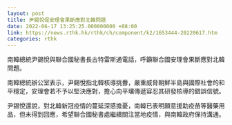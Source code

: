 ```yaml
---
layout: post
title: 尹錫悅促安理會果斷應對北韓問題
date: 2022-06-17 13:25:25.000000000 +08:00
link: https://news.rthk.hk/rthk/ch/component/k2/1653444-20220617.htm
categories: rthk
---
```


南韓總統尹錫悅與聯合國秘書長古特雷斯通電話，呼籲聯合國安理會果斷應對北韓問題。

南韓總統辦公室表示，尹錫悅指北韓核導挑釁，嚴重威脅朝鮮半島與國際社會的和平穩定，安理會若不予以堅決應對，擔心向平壤傳遞容忍其研發核導的錯誤信號。

尹錫悅還說，對北韓新冠疫情的蔓延深感擔憂，南韓已表明願意援助疫苗等醫藥用品，但未得到回應，希望聯合國秘書處繼續關注當地疫情，與南韓政府保持溝通。
